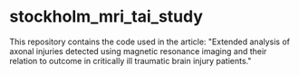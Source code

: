 # stockholm_mri_tai_study
This repository contains the code used in the article: "Extended analysis of axonal injuries detected using magnetic resonance imaging and their relation to outcome in critically ill traumatic brain injury patients."
